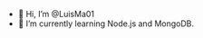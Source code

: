 - 👋 Hi, I’m @LuisMa01
- 🌱 I’m currently learning Node.js and MongoDB.

<!---
LuisMa01/LuisMa01 is a ✨ special ✨ repository because its `README.md` (this file) appears on your GitHub profile.
You can click the Preview link to take a look at your changes.
--->
